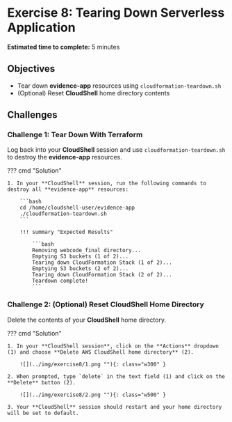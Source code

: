 # Exercise 8: Tearing Down Serverless Application

**Estimated time to complete:** 5 minutes

## Objectives

* Tear down **evidence-app** resources using `cloudformation-teardown.sh`
* (Optional) Reset **CloudShell** home directory contents

## Challenges

### Challenge 1: Tear Down With Terraform

Log back into your **CloudShell** session and use `cloudformation-teardown.sh` to destroy the **evidence-app** resources.

??? cmd "Solution"

    1. In your **CloudShell** session, run the following commands to destroy all **evidence-app** resources:

        ```bash
        cd /home/cloudshell-user/evidence-app
        ./cloudformation-teardown.sh
        ```

        !!! summary "Expected Results"

            ```bash
            Removing webcode_final directory...
            Emptying S3 buckets (1 of 2)...
            Tearing down CloudFormation Stack (1 of 2)...
            Emptying S3 buckets (2 of 2)...
            Tearing down CloudFormation Stack (2 of 2)...
            Teardown complete!
            ```

### Challenge 2: (Optional) Reset CloudShell Home Directory

Delete the contents of your **CloudShell** home directory.

??? cmd "Solution"

    1. In your **CloudShell session**, click on the **Actions** dropdown (1) and choose **Delete AWS CloudShell home directory** (2).

        ![](../img/exercise8/1.png ""){: class="w300" }

    2. When prompted, type `delete` in the text field (1) and click on the **Delete** button (2).

        ![](../img/exercise8/2.png ""){: class="w500" }

    3. Your **CloudShell** session should restart and your home directory will be set to default.
